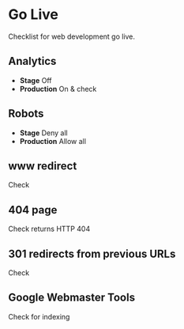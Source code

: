 Go Live
=======

Checklist for web development go live.


Analytics
---------

- **Stage** Off
- **Production** On & check

Robots
------

- **Stage** Deny all
- **Production** Allow all

www redirect
------------

Check

404 page
--------

Check returns HTTP 404

301 redirects from previous URLs
--------------------------------

Check

Google Webmaster Tools
----------------------

Check for indexing
